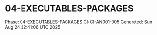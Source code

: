 # 04-EXECUTABLES-PACKAGES
Phase: 04-EXECUTABLES-PACKAGES
CI: CI-AN001-005
Generated: Sun Aug 24 22:41:06 UTC 2025
